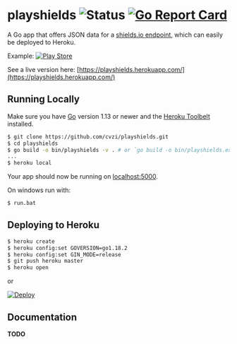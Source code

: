 
# playshields ![Status](https://img.shields.io/endpoint?color=3ad&style=for-the-badge&url=https%3A%2F%2Fplayshields.herokuapp.com%2Fstats) [![Go Report Card](https://goreportcard.com/badge/github.com/cvzi/playshields?style=for-the-badge)](https://goreportcard.com/report/github.com/cvzi/playshields)

A Go app that offers JSON data for a [shields.io endpoint](https://shields.io/endpoint), which can easily be deployed to Heroku.

Example: [![Play Store](https://img.shields.io/endpoint?color=green&label=Store&logo=google-play&logoColor=green&url=https%3A%2F%2Fplayshields.herokuapp.com%2Fplay%3Fi%3Dcom.github.cvzi.screenshottile%26m%3D%24rating%2520%25E2%25AD%2590%2520v%24version%2520)](https://play.google.com/store/apps/details?id=com.github.cvzi.screenshottile)

See a live version here: [https://playshields.herokuapp.com/](https://playshields.herokuapp.com/)

## Running Locally

Make sure you have [Go](http://golang.org/doc/install) version 1.13 or newer and the [Heroku Toolbelt](https://toolbelt.heroku.com/) installed.

```sh
$ git clone https://github.com/cvzi/playshields.git
$ cd playshields
$ go build -o bin/playshields -v . # or `go build -o bin/playshields.exe -v .` in git bash
...
$ heroku local
```

Your app should now be running on [localhost:5000](http://localhost:5000/).

On windows run with:

```sh
$ run.bat
```

## Deploying to Heroku

```sh
$ heroku create
$ heroku config:set GOVERSION=go1.18.2
$ heroku config:set GIN_MODE=release
$ git push heroku master
$ heroku open
```

or

[![Deploy](https://www.herokucdn.com/deploy/button.png)](https://heroku.com/deploy)


## Documentation

**TODO**
